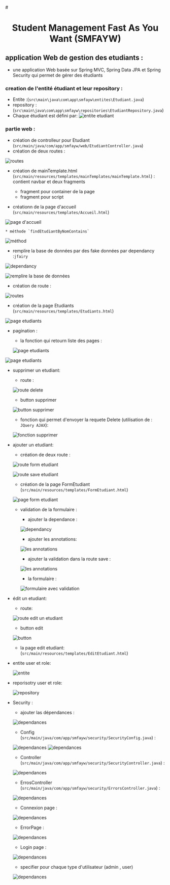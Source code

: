 #<h1 align="center">Student Management Fast As You Want (SMFAYW)</u>

## application Web de gestion des etudiants :
   * une application Web basée sur Spring MVC, Spring Data JPA et Spring Security qui permet de gérer des étudiants


###   creation de l'entité étudiant et leur repository :
   * Entite :(`src\main\java\com\app\smfayw\entites\Etudiant.java`)
   * repository : (`src\main\java\com\app\smfayw\repositories\EtudiantRepository.java`)
   * Chaque étudiant est défini par:
   ![entite etudiant](rapportImg/img1.png)



### partie web :

   * création de controlleur pour Etudiant (`src/main/java/com/app/smfayw/web/EtudiantController.java`)
   * création de deux routes :
   
   ![routes](rapportImg/img2.png)

   * création de mainTemplate.html (`src/main/resources/templates/mainTemplates/mainTemplate.html`) : contient navbar et deux fragments
     * fragment pour container de la page
     * fragment pour script
     
   * créationn de la page d'accueil (`src/main/resources/templates/Accueil.html`)
   
   ![page d'accueil](rapportImg/img3.png)
   
    * méthode `findEtudiantByNomContains`
   
   ![méthod](rapportImg/img4.png)

   * remplire la base de données par des fake données par dependancy :`jfairy`

   ![dependancy](rapportImg/img8.png)
   
   ![remplire la base de données](rapportImg/img7.png)

   * création de route :
   
   ![routes](rapportImg/img5.png)


   * création de la page Etudiants (`src/main/resources/templates/Etudiants.html`)

   ![page etudiants](rapportImg/img6.png)


   * pagination :
     * la fonction qui retourn liste des pages :
     
      ![page etudiants](rapportImg/img10.png)
   
   ![page etudiants](rapportImg/img9.png)


   * supprimer un etudiant:
     * route :

     ![route delete](rapportImg/img11.png)    
      
     * button supprimer
       
     ![button supprimer](rapportImg/img12.png)
     
     * fonction qui permet d'envoyer la requete Delete (utilisation de : ` JQuery AJAX`):

     ![fonction supprimer](rapportImg/img13.png)


   * ajouter un etudiant:
     * création de deux route :      
     
     ![route form etudiant ](rapportImg/img14.png)    

     ![route save etudiant](rapportImg/img15.png)    
     
     * création de la page FormEtudiant (`src/main/resources/templates/FormEtudiant.html`)

     ![page form etudiant](rapportImg/img16.png)    

     * validation de la formulaire :
       * ajouter la dependance : 

       ![dependancy](rapportImg/img17.png)
     
       * ajouter les annotations:

       ![les annotations](rapportImg/img18.png)

       * ajouter la validation dans la route save :

       ![les annotations](rapportImg/img19.png)

       * la formulaire :

       ![formulaire avec validation](rapportImg/img20.png)
        

   * édit un etudiant:
     * route:
     
     ![route edit un etudiant ](rapportImg/img21.png)    

     * button edit 

     ![button ](rapportImg/img22.png)

     * la page edit etudiant:(`src/main/resources/templates/EditEtudiant.html`)



   * entite user et role: 

     ![entite ](rapportImg/img24.png)

   * reporisotry user et role:

     ![repository ](rapportImg/img25.png)

   * Security :
     * ajouter las dépendances :
     
     ![dependances ](rapportImg/img23.png)

     * Config (`src/main/java/com/app/smfayw/security/SecurityConfig.java`) :

     ![dependances ](rapportImg/img26.png)
     ![dependances ](rapportImg/img27.png)
   
     * Controller (`src/main/java/com/app/smfayw/security/SecurityController.java`) :

     ![dependances ](rapportImg/img28.png)

     * ErrosController (`src/main/java/com/app/smfayw/security/ErrorsController.java`) :

     ![dependances ](rapportImg/img29.png)
   
     * Connexion page :

     ![dependances ](rapportImg/img23.png)

     * ErrorPage :

     ![dependances ](rapportImg/img30.png)
     
     * Login page :

     ![dependances ](rapportImg/img31.png)
   
     * specifier pour chaque type d'utilisateur (admin , user)

     ![dependances ](rapportImg/img32.png)
   
     